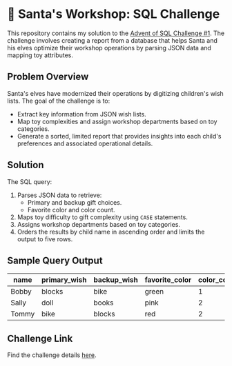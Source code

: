 # 🎄 Santa's Workshop: SQL Challenge

This repository contains my solution to the [Advent of SQL Challenge #1](https://adventofsql.com/challenges/1). The challenge involves creating a report from a database that helps Santa and his elves optimize their workshop operations by parsing JSON data and mapping toy attributes.

## Problem Overview
Santa's elves have modernized their operations by digitizing children's wish lists. The goal of the challenge is to:
- Extract key information from JSON wish lists.
- Map toy complexities and assign workshop departments based on toy categories.
- Generate a sorted, limited report that provides insights into each child's preferences and associated operational details.

## Solution
The SQL query:
1. Parses JSON data to retrieve:
   - Primary and backup gift choices.
   - Favorite color and color count.
2. Maps toy difficulty to gift complexity using `CASE` statements.
3. Assigns workshop departments based on toy categories.
4. Orders the results by child name in ascending order and limits the output to five rows.

## Sample Query Output
| name   | primary_wish | backup_wish | favorite_color | color_count | gift_complexity | workshop_assignment |
|--------|--------------|-------------|----------------|-------------|-----------------|---------------------|
| Bobby  | blocks       | bike        | green          | 1           | Simple Gift     | Learning Workshop   |
| Sally  | doll         | books       | pink           | 2           | Moderate Gift   | General Workshop    |
| Tommy  | bike         | blocks      | red            | 2           | Complex Gift    | Outside Workshop    |

## Challenge Link
Find the challenge details [here](https://adventofsql.com/challenges/1).